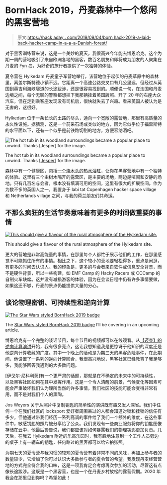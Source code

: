 # BornHack 2019，丹麦森林中一个悠闲的黑客营地

> 原文:[https://hack aday . com/2019/09/04/born hack-2019-a-laid-back-hacker-camp-in-a-a-a-Danish-forest/](https://hackaday.com/2019/09/04/bornhack-2019-a-laid-back-hacker-camp-in-a-danish-forest/)

对于黑客训练营来说，这是一个美妙的夏天，我很高兴今年能去博恩哈克。这个为期一周的营地吸引了来自欧洲各地的黑客，数百名朋友和即将成为朋友的人聚集在丹麦的 Fyn 岛，为好奇的旅行者提供了一次独特的体验。

夏令营在 Hylkedam 丹麦童子军营地举行，该营地位于起伏的丹麦草原中的森林里，离盖尔斯特德小镇不远。它距离一个高速公路交叉口有几公里远，但经过从英国到英吉利海峡隧道的长途跋涉，还是很容易找到的。顺便说一句，在法国和丹麦边境之间，每个无聊的警察都想拦下我那辆挂着英国牌照、开了 20 年的右座大众汽车，但在走到乘客座发现没有司机后，很快就失去了兴趣。看来英国人被认为是无害的，这很好。

Hylkedam 位于一条长长的土路的尽头，通向一个宽敞的露营地，那里有高质量的永久性设施。据猜测，这是一个前采石场或类似的地方，因为它似乎位于福雷斯特的水平面以下，还有一个似乎是前铁路切割的地方，方便容纳酒吧。

![The hot tub in its woodland surroundings became a popular place to unwind. Thanks [Jesper] for the image.](../Images/810d655687f2dc6b9206afc01686688f.png)

The hot tub in its woodland surroundings became a popular place to unwind. Thanks [[Jesper](https://twitter.com/graffen/status/1160270979244941313)] for the image.

森林中有一个健康区，包括[一个烧木头的热水浴缸](https://hackaday.com/2019/08/24/the-danish-internet-of-hot-tubs/)，让你在黑客营地中有一个独特的体验。这里有三个由树木隔开的露营区，是主要的场地，两边是喧闹和安静的场地。只有几百名与会者，根本没有填满可用的空间，这里有很大的扩展空间。作为为数不多的英国人之一，我置身于 labi tat Copenhagen hacker space village 和 Netherlands village 之间，与我的荷兰朋友们共命运。

## 不那么疯狂的生活节奏意味着有更多的时间做重要的事情

[![This should give a flavour of the rural atmosphere of the Hylkedam site.](../Images/4a71ef5e100fb54be5ce0a5612037fdf.png)](https://hackaday.com/wp-content/uploads/2019/08/bornhack-2019-site.jpg)

This should give a flavour of the rural atmosphere of the Hylkedam site.

更大的营地是非常高能量的事情，在那里每个人都忙于展示他们的工作，在那里感觉不可能抓住所有的事情。相比之下，这个较小的营地要轻松得多，重点是闲逛，有更多的时间去认识人。我的印象是，更多的与会者来自软件或信息安全背景，而不是硬件背景，所以一些构建，如 EMF Camp 的 Hacky Racers 或 CCCamp 的自制火车缺席。这并没有减损游客的体验，因为在会谈日程中仍有许多事情要做，如果这还不够，丹麦的景点仍能提供大量的分心。

## 谈论物理密钥、可持续性和逆向计算

[![The Star Wars styled BornHack 2019 badge](../Images/96faca18453a9e306b68ee637ee2d0d9.png)](https://hackaday.com/wp-content/uploads/2019/08/bornhack-2019-badge.jpg)

The [Star Wars styled BornHack 2019 badge](https://hackaday.com/2019/07/17/bornhack-tease-us-with-their-badge/) I’ll be covering in an upcoming article.

博恩哈克有一个完整的谈话节目，每个节目的视频都可以在线观看。从[【迈克】的逆向计算演讲](https://www.youtube.com/watch?v=lxDL1DP2Bhk)开始，我有很多亮点，这让我想知道我是更惊讶于他知识的深度还是他逆向计算收藏的广度。其中一个晚上的活动是为期三天的黑客危险事件，在此期间，他设置了一系列的逆向计算回合，我很高兴地说，黑客社区已经教育了我足够多，我能够回答我遇到的大多数问题。

[伊戈尔·尼科利茨]有一个更严肃的话题，那就是在不确定的未来中的可持续性，以及黑客社区如何在其中发挥作用。这是一个令人清醒的前景，气候变化等因素可能会严重破坏我们认为理所当然的许多事情，我们社区的技能可能会变得非常有用，而不是对我们个人的熏陶。

Jos Weyers 关于从照片中复制钥匙的简单性的演讲既有趣又发人深省。我们中任何一个在我们社区的 locksport 爱好者周围呆过的人都会知道对锁和挂锁的信任有多少，但他通过带我们经历一系列高调的事件给了我们一个额外的维度，在这些事件中，敏感钥匙的照片被分享给了公众。我们发现有一些商业服务将你的钥匙图像存储在云中，他最后警告说，我们都应该对如何暴露我们的物理钥匙更加负责。几天后，在我去 Hylkedam 附近的乐高乐园时，我有趣地注意到一个工作人员旁边的桌子上有一辆车的钥匙，任何路过的黑客都可以给它拍张照。

为期七天的夏令营与我习惯的较短的夏令营有着非常不同的风味，再加上参与者的数量较少，它增加了你可以认识大多数参与者的夏令营的希望。我发现丹麦经营营地的方式完全符合我的口味，这是一项我肯定会考虑再次参加的活动，尽管这有点像长途跋涉。这既是一个黑客营，也是一个在丹麦乡村放松的露营假期。2020 年我会在那里见到你吗？希望如此！